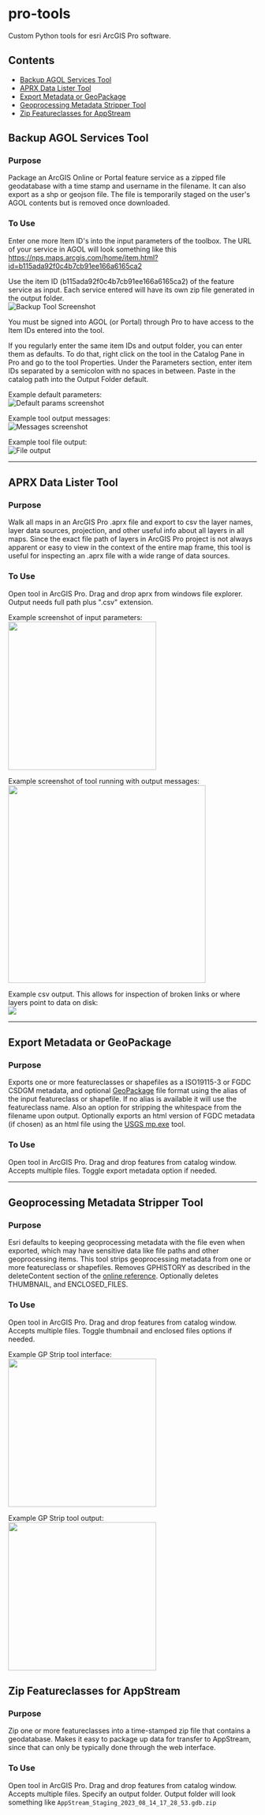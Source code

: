 # pro-tools
Custom Python tools for esri ArcGIS Pro software.

## Contents

- [Backup AGOL Services Tool](#backup-agol-services-tool)
- [APRX Data Lister Tool](#aprx-data-lister-tool)
- [Export Metadata or GeoPackage](#export-metadata-or-geopackage)
- [Geoprocessing Metadata Stripper Tool](#geoprocessing-metadata-stripper-tool)
- [Zip Featureclasses for AppStream](#zip-featureclasses-for-appstream)

## Backup AGOL Services Tool

### Purpose
Package an ArcGIS Online or Portal feature service as a zipped file geodatabase with a time stamp and username in the filename. It can also export as a shp or geojson file. The file is temporarily staged on the user's AGOL contents but is removed once downloaded. 

### To Use
Enter one more Item ID's into the input parameters of the toolbox. The URL of your service in AGOL will look something like this <br>
https://nps.maps.arcgis.com/home/item.html?id=b115ada92f0c4b7cb91ee166a6165ca2

Use the item ID (b115ada92f0c4b7cb91ee166a6165ca2) of the feature service as input. Each service entered will have its own zip file generated in the output folder. <br>
![Backup Tool Screenshot](img/backup_tool_screenshot.png?raw=true "Backup Tool Screenshot")

You must be signed into AGOL (or Portal) through Pro to have access to the Item IDs entered into the tool. 

If you regularly enter the same item IDs and output folder, you can enter them as defaults.  To do that, right click on the tool in the Catalog Pane in Pro and go to the tool Properties. Under the Parameters section, enter item IDs separated by a semicolon with no spaces in between. Paste in the catalog path into the Output Folder default. <br>

Example default parameters:<br>
![Default params screenshot](img/backup_defaults.png?raw=true "Backup Tool Defaults")

Example tool output messages:<br>
![Messages screenshot](img/backup_output_messages.png?raw=true "Backup Tool Defaults")

Example tool file output:<br>
![File output](img/backup_output_files.png?raw=true "Backup Tool File Output")


<hr>

## APRX Data Lister Tool

### Purpose
Walk all maps in an ArcGIS Pro .aprx file and export to csv the layer names, layer data sources, projection, and other useful info about all layers in all maps. Since the exact file path of layers in ArcGIS Pro project is not always apparent or easy to view in the context of the entire map frame, this tool is useful for inspecting an .aprx file with a wide range of data sources.

### To Use
Open tool in ArcGIS Pro. Drag and drop aprx from windows file explorer.  Output needs full path plus ".csv" extension. <br>

Example screenshot of input parameters: <br>
<img src="img/aprx_lister_screenshot.JPG" width="300">


Example screenshot of tool running with output messages:<br>
<img src="img/aprx_lister_messages.JPG" width="400">

Example csv output. This allows for inspection of broken links or where layers point to data on disk:<br>
<img src="img/aprx_lister_output.JPG">

<hr>

## Export Metadata or GeoPackage

### Purpose
Exports one or more featureclasses or shapefiles as a ISO19115-3 or FGDC CSDGM metadata, and optional [GeoPackage](https://www.esri.com/arcgis-blog/products/product/data-management/how-to-use-ogc-geopackages-in-arcgis-pro/) file format using the alias of the input featureclass or shapefile. If no alias is available it will use the featureclass name. Also an option for stripping the whitespace from the filename upon output. Optionally exports an html version of FGDC metadata (if chosen) as an html file using the [USGS mp.exe](https://geology.usgs.gov/tools/metadata/tools/doc/mp.html) tool. 

### To Use
Open tool in ArcGIS Pro. Drag and drop features from catalog window. Accepts multiple files. Toggle export metadata option if needed.

<hr>

## Geoprocessing Metadata Stripper Tool

### Purpose
Esri defaults to keeping geoprocessing metadata with the file even when exported, which may have sensitive data like file paths and other geoprocessing items. This tool strips geoprocessing metadata from one or more featureclass or shapefiles. Removes GPHISTORY as described in the deleteContent section of the [online reference](https://pro.arcgis.com/en/pro-app/latest/arcpy/metadata/metadata-class.htm). Optionally deletes THUMBNAIL, and ENCLOSED_FILES.

### To Use
Open tool in ArcGIS Pro. Drag and drop features from catalog window. Accepts multiple files. Toggle thumbnail and enclosed files options if needed. <br>

Example GP Strip tool interface:<br>
<img src="img/strip_gp_metadata.png" width="300">

Example GP Strip tool output:<br>
<img src="img/strip_gp_metadata_results.png" width="300">

## Zip Featureclasses for AppStream
### Purpose
Zip one or more featureclasses into a time-stamped zip file that contains a geodatabase.  Makes it easy to package up data for transfer to AppStream, since that can only be typically done through the web interface.

### To Use
Open tool in ArcGIS Pro. Drag and drop features from catalog window. Accepts multiple files. Specify an output folder.  Output folder will look something like  `AppStream_Staging_2023_08_14_17_28_53.gdb.zip`<br>
